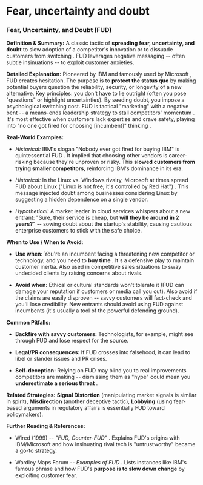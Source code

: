 # Fear, uncertainty and doubt

### **Fear, Uncertainty, and Doubt (FUD)**

**Definition & Summary:** A classic tactic of **spreading fear, uncertainty, and doubt** to slow adoption of a competitor's innovation or to dissuade customers from switching . FUD leverages negative messaging -- often subtle insinuations -- to exploit customer anxieties.

**Detailed Explanation:** Pioneered by IBM and famously used by Microsoft , FUD creates hesitation. The purpose is to **protect the status quo** by making potential buyers question the reliability, security, or longevity of a new alternative. Key principles: you don't have to lie outright (often you pose "questions" or highlight uncertainties). By seeding doubt, you impose a psychological switching cost. FUD is tactical "marketing" with a negative bent -- a means-ends leadership strategy to stall competitors' momentum . It's most effective when customers lack expertise and crave safety, playing into "no one got fired for choosing [incumbent]" thinking .

**Real-World Examples:**

-  *Historical:* IBM's slogan "Nobody ever got fired for buying IBM" is quintessential FUD . It implied that choosing other vendors is career-risking because they're unproven or risky. This **slowed customers from trying smaller competitors**, reinforcing IBM's dominance in its era.

-  *Historical:* In the Linux vs. Windows rivalry, Microsoft at times spread FUD about Linux ("Linux is not free; it's controlled by Red Hat") . This message injected doubt among businesses considering Linux by suggesting a hidden dependence on a single vendor.

-  *Hypothetical:* A market leader in cloud services whispers about a new entrant: "Sure, their service is cheap, but **will they be around in 2 years?**" -- sowing doubt about the startup's stability, causing cautious enterprise customers to stick with the safe choice.

**When to Use / When to Avoid:**

-  **Use when:** You're an incumbent facing a threatening new competitor or technology, and you need to **buy time** . It's a defensive play to maintain customer inertia. Also used in competitive sales situations to sway undecided clients by raising concerns about rivals.

-  **Avoid when:** Ethical or cultural standards won't tolerate it (FUD can damage your reputation if customers or media call you out). Also avoid if the claims are easily disproven -- savvy customers will fact-check and you'll lose credibility. New entrants should avoid using FUD against incumbents (it's usually a tool of the powerful defending ground).

**Common Pitfalls:**

-  **Backfire with savvy customers:** Technologists, for example, might see through FUD and lose respect for the source.

-  **Legal/PR consequences:** If FUD crosses into falsehood, it can lead to libel or slander issues and PR crises.

-  **Self-deception:** Relying on FUD may blind you to real improvements competitors are making -- dismissing them as "hype" could mean you **underestimate a serious threat** .

**Related Strategies:** **Signal Distortion** (manipulating market signals is similar in spirit), **Misdirection** (another deceptive tactic), **Lobbying** (using fear-based arguments in regulatory affairs is essentially FUD toward policymakers).

**Further Reading & References:**

-  Wired (1999) -- *"FUD, Counter-FUD"* . Explains FUD's origins with IBM/Microsoft and how insinuating rival tech is "untrustworthy" became a go-to strategy.

-  Wardley Maps Forum -- *Examples of FUD* . Lists instances like IBM's famous phrase and how FUD's **purpose is to slow down change** by exploiting customer fear.